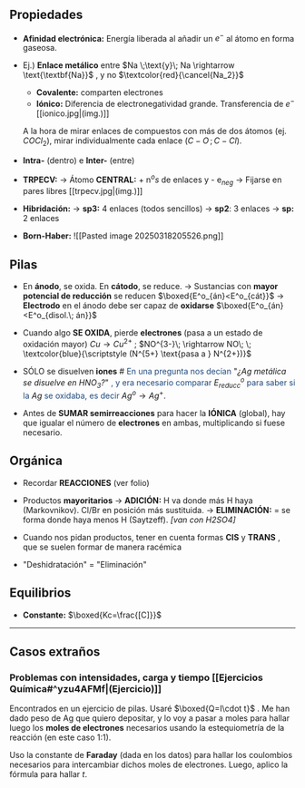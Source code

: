 
## Propiedades

- **Afinidad electrónica:** Energía liberada al añadir un $e^-$ al átomo en forma gaseosa.

- Ej.) **Enlace metálico** entre $Na \;\text{y}\; Na \rightarrow \text{\textbf{Na}}$ , y no $\textcolor{red}{\cancel{Na_2}}$
	- **Covalente:** comparten electrones
	- **Iónico:** Diferencia de electronegatividad grande. Transferencia de $e^-$ [[ionico.jpg|(img.)]]
	
	A la hora de mirar enlaces de compuestos con más de dos átomos (ej. $COCl_2$), mirar individualmente cada enlace ($C-O\, ;\, C-Cl$).

- **Intra-** (dentro) e **Inter-** (entre)

- **TRPECV:**
	-> Átomo **CENTRAL:** + n${^os}$ de enlaces y - e$_{neg}$
	-> Fijarse en pares libres [[trpecv.jpg|(img.)]]

- **Hibridación:**
	-> **sp3:** 4 enlaces (todos sencillos)
	-> **sp2**: 3 enlaces
	-> **sp:** 2 enlaces

- **Born-Haber:**
![[Pasted image 20250318205526.png]]
## Pilas

- En **ánodo**, se oxida. En **cátodo**, se reduce.
	-> Sustancias con **mayor potencial de reducción** se reducen $\boxed{E^o_{án}<E^o_{cát}}$
	-> **Electrodo** en el ánodo debe ser capaz de **oxidarse** $\boxed{E^o_{án}<E^o_{disol.\; án}}$
	
- Cuando algo **SE OXIDA**, pierde **electrones** (pasa a un estado de oxidación mayor)
	$Cu\rightarrow Cu^{2+}$ ; $NO^{3-}\; \rightarrow NO\; \; \textcolor{blue}{\scriptstyle (N^{5+} \text{pasa a } N^{2+})}$
	
- SÓLO se disuelven **iones**
	\# <font color="#1f497d">En una pregunta nos decían</font> "*¿$Ag$ metálica se disuelve en $HNO_3$?*" <font color="#1f497d">, y era necesario comparar </font> $E^o_{reducc}$ <font color="#1f497d">para saber si la</font> $Ag$ <font color="#1f497d">se oxidaba, es decir</font> $Ag^o\rightarrow Ag^+$.
	
- Antes de **SUMAR semirreacciones**  para hacer la **IÓNICA** (global), hay que igualar el número de **electrones** en ambas, multiplicando si fuese necesario.

## Orgánica

- Recordar **REACCIONES** (ver folio)
- Productos **mayoritarios**
	-> **ADICIÓN:** H va donde más H haya (Markovnikov). Cl/Br en posición más sustituida.
	-> **ELIMINACIÓN:** = se forma donde haya menos H (Saytzeff). *\[van con H2SO4\]*

- Cuando nos pidan productos, tener en cuenta formas **CIS** y **TRANS** , que se suelen formar de manera racémica

- "Deshidratación" = "Eliminación"


## Equilibrios

- **Constante:** $\boxed{Kc=\frac{[C]}}$

___________
## Casos extraños

### Problemas con intensidades, carga y tiempo [[Ejercicios Química#^yzu4AFMf|(Ejercicio)]]

Encontrados en un ejercicio de pilas. Usaré $\boxed{Q=I\cdot t}$ . Me han dado peso de Ag que quiero depositar, y lo voy a pasar a moles para hallar luego los **moles de electrones** necesarios usando la estequiometría de la reacción (en este caso 1:1).

Uso la constante de **Faraday** (dada en los datos) para hallar los coulombios necesarios para intercambiar dichos moles de electrones. Luego, aplico la fórmula para hallar *t*.